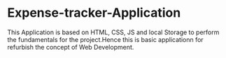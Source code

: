 # Expense-tracker-Application



This Application is based on HTML, CSS, JS and local Storage to perform the fundamentals for the project.Hence this is basic applicationn for refurbish the concept of Web Development.
